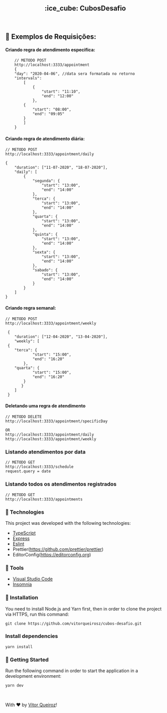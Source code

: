 

 <h2 align="center">:ice_cube: CubosDesafio</h2>
 
</br>

## 📌 Exemplos de Requisições:

#### Criando regra de atendimento especifica:
        // METODO POST
        http://localhost:3333/appointment
        {
        "day": "2020-04-06", //data sera formatada no retorno
        "intervals": 
            [
                {
                    "start": "11:10",
                    "end": "12:00"
                },
            {
                "start": "08:00",
                "end": "09:05"
            }
            ]
        }
        
#### Criando regra de atendimento diária:
    // METODO POST
    http://localhost:3333/appointment/daily
    
    {
        "duration": ["11-07-2020", "18-07-2020"],
        "daily": [
            {
                "segunda": {
                    "start": "13:00",
                    "end": "14:00"
                },
                "terca": {
                    "start": "13:00",
                    "end": "14:00"
                },
                "quarta": {
                    "start": "13:00",
                    "end": "14:00"
                },
                "quinta": {
                    "start": "13:00",
                    "end": "14:00"
                },
                "sexta": {
                    "start": "13:00",
                    "end": "14:00"
                },
                "sabado": {
                    "start": "13:00",
                    "end": "14:00"
                }
            }
        ]
    }
    
#### Criando regra semanal:
    // METODO POST
    http://localhost:3333/appointment/weekly

	 {
        "duration": ["12-04-2020", "13-04-2020"],
        "weekly": [
     {
        "terca": {
                "start": "15:00",
                "end": "16:20"
            },
        "quarta": {
                "start": "15:00",
                "end": "16:20"
            }
           }
        ]
     }	
    
#### Deletando uma regra de atendimento
    // METODO DELETE
    http://localhost:3333/appointment/specificDay
    
    OR
    http://localhost:3333/appointment/daily
    http://localhost:3333/appointment/weekly
    
### Listando atendimentos por data
    // METODO GET
    http://localhost:3333/schedule
    request.query = date

### Listando todos os atendimentos registrados
    // METODO GET
    http://localhost:3333/appointments
    

    
### :rocket: Technologies

This project was developed with the following technologies:

- [TypeScript](https://github.com/Microsoft/TypeScript)
- [Express](https://github.com/expressjs/express)
- [Eslint](https://github.com/eslint/eslint)
- Prettier(https://github.com/prettier/prettier)
- EditorConfig(https://editorconfig.org)

### :hammer: Tools
- [Visual Studio Code](https://code.visualstudio.com)
- [Insomnia](https://insomnia.rest)

### 👷 Installation
You need to install Node.js and Yarn first, then in order to clone the project via HTTPS, run this command:

    git clone https://github.com/vitorqueirosz/cubos-desafio.git

### Install dependencies

    yarn install

### 🏃 Getting Started
Run the following command in order to start the application in a development environment:

    yarn dev
</br>


With ♥ by [Vitor Queiroz](https://www.linkedin.com/in/vitor-queiroz-4b32131a3/)!
